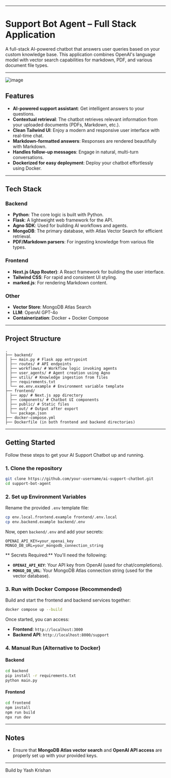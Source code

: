 -----

# Support Bot Agent – Full Stack Application

A full-stack AI-powered chatbot that answers user queries based on your custom knowledge base. This application combines OpenAI's language model with vector search capabilities for markdown, PDF, and various document file types.

-----
![image](https://github.com/user-attachments/assets/8bcabd69-7973-4101-9944-e5d95efe2ede)

## Features

  * **AI-powered support assistant**: Get intelligent answers to your questions.
  * **Contextual retrieval**: The chatbot retrieves relevant information from your uploaded documents (PDFs, Markdown, etc.).
  * **Clean Tailwind UI**: Enjoy a modern and responsive user interface with real-time chat.
  * **Markdown-formatted answers**: Responses are rendered beautifully with Markdown.
  * **Handles follow-up messages**: Engage in natural, multi-turn conversations.
  * **Dockerized for easy deployment**: Deploy your chatbot effortlessly using Docker.

-----

## Tech Stack

### Backend

  * **Python**: The core logic is built with Python.
  * **Flask**: A lightweight web framework for the API.
  * **Agno SDK**: Used for building AI workflows and agents.
  * **MongoDB**: The primary database, with Atlas Vector Search for efficient retrieval.
  * **PDF/Markdown parsers**: For ingesting knowledge from various file types.

### Frontend

  * **Next.js (App Router)**: A React framework for building the user interface.
  * **Tailwind CSS**: For rapid and consistent UI styling.
  * **marked.js**: For rendering Markdown content.

### Other

  * **Vector Store**: MongoDB Atlas Search
  * **LLM**: OpenAI GPT-4o
  * **Containerization**: Docker + Docker Compose

-----

## Project Structure

```
.
├── backend/
│ ├── main.py # Flask app entrypoint
│ ├── routes/ # API endpoints
│ ├── workflows/ # Workflow logic invoking agents
│ ├── user_agents/ # Agent creation using Agno
│ ├── utils/ # Knowledge ingestion from files
│ ├── requirements.txt
│ └── ee.env.example # Environment variable template
├── frontend/
│ ├── app/ # Next.js app directory
│ ├── components/ # Chatbot UI components
│ ├── public/ # Static files
│ ├── out/ # Output after export
│ └── package.json
├── docker-compose.yml
├── Dockerfile (in both frontend and backend directories)
```

-----

## Getting Started

Follow these steps to get your AI Support Chatbot up and running.

### 1\. Clone the repository

```bash
git clone https://github.com/your-username/ai-support-chatbot.git
cd support-bot-agent
```

### 2\. Set up Environment Variables

Rename the provided `.env` template file:

```bash
cp env.local.frontend.example frontend/.env.local
cp env.backend.example backend/.env
```

Now, open `backend/.env` and add your secrets:

```env
OPENAI_API_KEY=your_openai_key
MONGO_DB_URL=your_mongodb_connection_string
```

** Secrets Required:**
You'll need the following:

  * **`OPENAI_API_KEY`**: Your API key from OpenAI (used for chat/completions).
  * **`MONGO_DB_URL`**: Your MongoDB Atlas connection string (used for the vector database).

### 3\. Run with Docker Compose (Recommended)

Build and start the frontend and backend services together:

```bash
docker compose up --build
```

Once started, you can access:

  * **Frontend**: `http://localhost:3000`
  * **Backend API**: `http://localhost:8000/support`

### 4\. Manual Run (Alternative to Docker)

#### Backend

```bash
cd backend
pip install -r requirements.txt
python main.py
```

#### Frontend

```bash
cd frontend
npm install
npm run build
npx run dev
```

-----

## Notes

  * Ensure that **MongoDB Atlas vector search** and **OpenAI API access** are properly set up with your provided keys.

-----

Build by Yash Krishan
